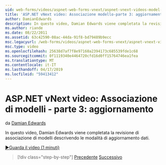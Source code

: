 ```yaml
---
uid: web-forms/videos/aspnet-web-forms-vnext/aspnet-vnext-videos-model-binding-part-3-updating
title: 'ASP.NET vNext video: Associazione modello-parte 3: aggiornamento | Microsoft Docs'
author: DamianEdwards
description: In questo video, Damian Edwards viene completata la revisione di associazione di modelli descrivendo le modalità di aggiornamento dati.
ms.author: riande
ms.date: 08/22/2011
ms.assetid: 63c42590-08ac-44da-91f8-bd79489b9ecc
msc.legacyurl: /web-forms/videos/aspnet-web-forms-vnext/aspnet-vnext-videos-model-binding-part-3-updating
msc.type: video
ms.openlocfilehash: 25638d7af7f8e97160a2394173c685539fde1c68
ms.sourcegitcommit: 0f1119340e4464720cfd16d0ff15764746ea1fea
ms.translationtype: MT
ms.contentlocale: it-IT
ms.lasthandoff: 04/17/2019
ms.locfileid: "59413412"
---
```

# <a name="aspnet-vnext-videos-model-binding-part-3---updating"></a>ASP.NET vNext video: Associazione di modelli - parte 3: aggiornamento

da [Damian Edwards](https://github.com/DamianEdwards)

In questo video, Damian Edwards viene completata la revisione di associazione di modelli descrivendo le modalità di aggiornamento dati.

[&#9654;Guarda il video (1 minuti)](https://channel9.msdn.com/Blogs/ASP-NET-Site-Videos/aspnet-vnext-videos-model-binding-part-3-updating)

> [!div class="step-by-step"]
> [Precedente](aspnet-vnext-videos-model-binding-part-2-filtering.md)
> [Successivo](aspnet-45-web-forms-model-binding.md)
